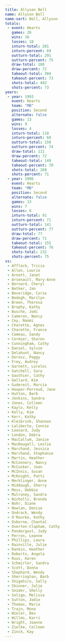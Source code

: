 ```yaml
---
title: Allyson Bell
name: Allyson Bell
name-sort: Bell, Allyson
totals:
 - event: Hearts
   games: 26
   wins: 16
   losses: 10
   inturn-total: 201
   inturn-percent: 69
   outturn-total: 291
   outturn-percent: 75
   draw-total: 188
   draw-percent: 72
   takeout-total: 304
   takeout-percent: 73
   shots-total: 492
   shots-percent: 73
years:
 - year: 1993
   event: Hearts
   team: "MB"
   position: Second
   alternate: false
   games: 13
   wins: 9
   losses: 4
   inturn-total: 110
   inturn-percent: 68
   outturn-total: 150
   outturn-percent: 74
   draw-total: 111
   draw-percent: 72
   takeout-total: 149
   takeout-percent: 70
   shots-total: 260
   shots-percent: 71
 - year: 1996
   event: Hearts
   team: "MB"
   position: Second
   alternate: false
   games: 13
   wins: 7
   losses: 6
   inturn-total: 91
   inturn-percent: 71
   outturn-total: 141
   outturn-percent: 77
   draw-total: 77
   draw-percent: 71
   takeout-total: 155
   takeout-percent: 76
   shots-total: 232
   shots-percent: 75
vs:
 - Affleck, Tricia
 - Allen, Laurie
 - Arnott, Janet
 - Arsenault, Mary-Anne
 - Bernard, Cheryl
 - Betker, Jan
 - Beveridge, Corie
 - Bodogh, Marilyn
 - Breen, Theresa
 - Brophy, Kathy
 - Busche, Jodi
 - Cameron, Nancy
 - Cey, Naomi
 - Charette, Agnes
 - Charette, France
 - Comeau, Sandy
 - Cormier, Sharon
 - Cunningham, Cathy
 - Daniel, Sylvie
 - Delahunt, Nancy
 - Dorosz, Peggy
 - Frey, Audrey
 - Garnett, Lorelei
 - Gatchell, Sara
 - Gauthier, Cathy
 - Gellard, Kim
 - Gudereit, Marcia
 - Hooper-Perroud, Jane
 - Hutton, Barb
 - Jenkins, Sandra
 - Jones, Colleen
 - Kaylo, Kelly
 - Kelly, Kim
 - Kerr, Kathy
 - Kleibrink, Shannon
 - Laliberte, Connie
 - Leonard, Judy
 - London, Debra
 - MacCallum, Janice
 - MacDougall, Leslie
 - Marchand, Jessica
 - Marchand, Stephanie
 - Martin, Heather
 - McConnery, Nancy
 - McCusker, Joan
 - McInnis, Susan
 - McKnight, Patti
 - Merklinger, Anne
 - Middaugh, Sherry
 - Moss, Debbie
 - Mulroney, Sandra
 - Nicholls, Brenda
 - Nohr, Diane
 - Nowlan, Denise
 - Ondrack, Wendy
 - O'Rourke, Kathy
 - Osborne, Chantal
 - Overton-Clapham, Cathy
 - Pendergast, Judy
 - Perron, Leanne
 - Phillips, Laura
 - Rainville, Julie
 - Rankin, Heather
 - Roberts, Angela
 - Ruus, Karen
 - Schmirler, Sandra
 - Scott, Donna
 - Shephard, Wendy
 - Sherrington, Barb
 - Shigehiro, Sally
 - Skinner, Julie
 - Snider, Shelly
 - Soligo, Melissa
 - Sutton, Jodie
 - Thomas, Maria
 - Train, Mona
 - Wieler, Bev
 - Willms, Karri
 - Wright, Joanne
 - Zielke, Colleen
 - Zinck, Kay
---
```

